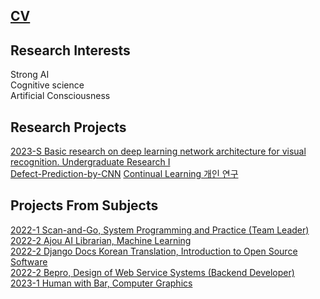 ## [CV](https://github.com/Chihiro0623/Chihiro0623/blob/main/cv.pdf)


## Research Interests
Strong AI  
Cognitive science  
Artificial Consciousness  

## Research Projects
[2023-S Basic research on deep learning network architecture for visual recognition. Undergraduate Research I](https://github.com/Chihiro0623/2023summer-selfstudy1)  
[Defect-Prediction-by-CNN](https://github.com/Chihiro0623/Defect-Prediction-by-CNN)
[Continual Learning 개인 연구](https://github.com/Chihiro0623/ContinualLearning)  


## Projects From Subjects
[2022-1 Scan-and-Go, System Programming and Practice (Team Leader) ](https://github.com/Chihiro0623/Scan-and-Go)  
[2022-2 Ajou AI Librarian, Machine Learning](https://github.com/Chihiro0623/Ajou-AI-Librarian)  
[2022-2 Django Docs Korean Translation, Introduction to Open Source Software](https://github.com/Chihiro0623/Django-Docs-Korean-Translation)  
[2022-2 Bepro, Design of Web Service Systems (Backend Developer)](https://github.com/Chihiro0623/BePro)  
[2023-1 Human with Bar, Computer Graphics](https://github.com/Chihiro0623/Human-with-Bar)  
